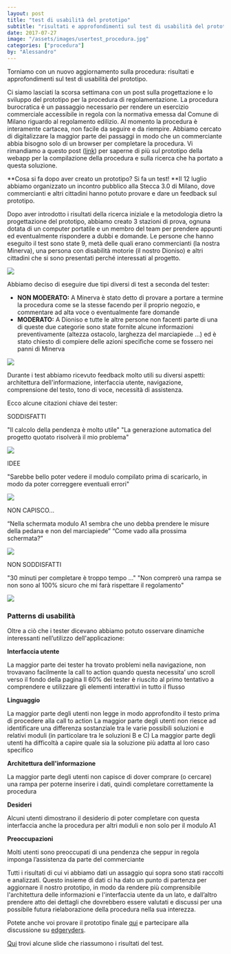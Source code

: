 ```yaml
---
layout: post
title: "test di usabilità del prototipo"
subtitle: "risultati e approfondimenti sul test di usabilità del prototipo per la compilazione informatizzata della procedura"
date: 2017-07-27
image: "/assets/images/usertest_procedura.jpg"
categories: ["procedura"]
by: "Alessandro"
---
```


Torniamo con un nuovo aggiornamento sulla procedura: risultati e approfondimenti sul test di usabilità del prototipo.

Ci siamo lasciati la scorsa settimana con un post sulla progettazione e lo sviluppo del prototipo per la procedura di regolamentazione. La procedura burocratica è un passaggio necessario per rendere un esercizio commerciale accessibile in regola con la normativa emessa dal Comune di Milano riguardo al regolamento edilizio.
Al momento la procedura è interamente cartacea, non facile da seguire e da riempire. Abbiamo cercato di digitalizzare la maggior parte dei passaggi in modo che un commerciante abbia bisogno solo di un browser per completare la procedura.
Vi rimandiamo a questo post ([link](https://edgeryders.eu/t/openrampette-the-procedure-the-prototype/6491)) per saperne di più sul prototipo della webapp per la compilazione della procedura e sulla ricerca che ha portato a questa soluzione.

**Cosa si fa dopo aver creato un prototipo? Si fa un test!
**Il 12 luglio abbiamo organizzato un incontro pubblico alla Stecca 3.0 di Milano, dove commercianti e altri cittadini hanno potuto provare e dare un feedback sul prototipo.

Dopo aver introdotto i risultati della ricerca iniziale e la metodologia dietro la progettazione del prototipo, abbiamo creato 3 stazioni di prova, ognuna dotata di un computer portatile e un membro del team per prendere appunti ed eventualmente rispondere a dubbi e domande.
Le persone che hanno eseguito il test sono state 9, metà delle quali erano commercianti (la nostra Minerva), una persona con disabilità motorie (il nostro Dioniso) e altri cittadini che si sono presentati perché interessati al progetto.

![](https://edgeryders.eu/uploads/default/original/2X/e/e6984d51dfa5500c9d7f8978ebc0147d8c22350a.jpg)

Abbiamo deciso di eseguire due tipi diversi di test a seconda del tester:
- **NON MODERATO:** A Minerva è stato detto di provare a portare a termine la procedura come se la stesse facendo per il proprio negozio, e commentare ad alta voce o eventualmente fare domande
- **MODERATO:** A Dioniso e tutte le altre persone non facenti parte di una di queste due categorie sono state fornite alcune informazioni preventivamente (altezza ostacolo, larghezza del marciapiede ...) ed è stato chiesto di compiere delle azioni specifiche come se fossero nei panni di Minerva

![](https://edgeryders.eu/uploads/default/original/2X/2/281b92ecc5429dbc07bfb588ee0e2b6bbad81086.jpg)

Durante i test abbiamo ricevuto feedback molto utili su diversi aspetti: architettura dell'informazione, interfaccia utente, navigazione, comprensione del testo, tono di voce, necessità di assistenza.

Ecco alcune citazioni chiave dei tester:

SODDISFATTI

"Il calcolo della pendenza è molto utile"
"La generazione automatica del progetto quotato risolverà il mio problema"

![](https://edgeryders.eu/uploads/default/original/2X/5/5ad61200e77644dbd0e70b5bedda47f4f5f84951.png)

IDEE

"Sarebbe bello poter vedere il modulo compilato prima di scaricarlo, in modo da poter correggere eventuali errori"

![](https://edgeryders.eu/uploads/default/original/2X/9/968a963770857c7483b08d15b6bb27bb0c3b5574.png)

NON CAPISCO...

“Nella schermata modulo A1 sembra che uno debba prendere le misure della pedana e non del marciapiede”
“Come vado alla prossima schermata?”

![](https://edgeryders.eu/uploads/default/original/2X/0/0f37148e091d8d2f01c5a9b8429d1f05fc9976d4.png)

NON SODDISFATTI

"30 minuti per completare è troppo tempo ..."
"Non comprerò una rampa se non sono al 100% sicuro che mi farà rispettare il regolamento"

![](https://edgeryders.eu/uploads/default/original/2X/5/5e679a6acf9e38da51be1d4e27cb5550c578383d.png)

### Patterns di usabilità

Oltre a ciò che i tester dicevano abbiamo potuto osservare dinamiche interessanti nell’utilizzo dell'applicazione:

**Interfaccia utente**

La maggior parte dei tester ha trovato problemi nella navigazione, non trovavano facilmente la call to action quando questa necessita’ uno scroll verso il fondo della pagina
Il 60% dei tester è riuscito al primo tentativo a comprendere e utilizzare gli elementi interattivi in ​​tutto il flusso

**Linguaggio**

La maggior parte degli utenti non legge in modo approfondito il testo prima di procedere alla call to action
La maggior parte degli utenti non riesce ad identificare una differenza sostanziale tra le varie possibili soluzioni e relativi moduli (in particolare tra le soluzioni B e C)
La maggior parte degli utenti ha difficoltà a capire quale sia la soluzione più adatta al loro caso specifico

**Architettura dell'informazione**

La maggior parte degli utenti non capisce di dover comprare (o cercare) una rampa per poterne inserire i dati, quindi completare correttamente la procedura

**Desideri**

Alcuni utenti dimostrano il desiderio di poter completare con questa interfaccia anche la procedura per altri moduli e non solo per il modulo A1

**Preoccupazioni**

Molti utenti sono preoccupati di una pendenza che seppur in regola imponga l’assistenza da parte del commerciante


Tutti i risultati di cui vi abbiamo dati un assaggio qui sopra sono stati raccolti e analizzati.
Questo insieme di dati ci ha dato un punto di partenza per aggiornare il nostro prototipo, in modo da rendere più comprensibile l'architettura delle informazioni e l'interfaccia utente da un lato, e dall’altro prendere atto dei dettagli che dovrebbero essere valutati e discussi per una possibile futura rielaborazione della procedura nella sua interezza.

Potete anche voi provare il prototipo finale [qui](https://share.proto.io/7VVRQ5/) e partecipare alla discussione su [edgeryders](https://edgeryders.eu/t/openrampette-the-procedure-usability-testing/6547).

[Qui](https://docs.google.com/presentation/d/1fZwIjbCm0hnQNvEWd0NL004Do3b3TM0bbtek3OXpPT8/edit#slide=id.g249cfc078e_0_116) trovi alcune slide che riassumono i risultati del test.

